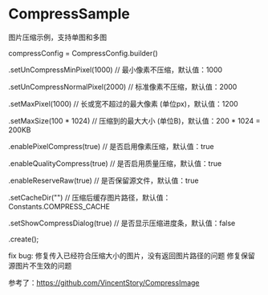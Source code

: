 # CompressSample
图片压缩示例，支持单图和多图

compressConfig = CompressConfig.builder()

.setUnCompressMinPixel(1000) // 最小像素不压缩，默认值：1000

.setUnCompressNormalPixel(2000) // 标准像素不压缩，默认值：2000

.setMaxPixel(1000) // 长或宽不超过的最大像素 (单位px)，默认值：1200

.setMaxSize(100 * 1024) // 压缩到的最大大小 (单位B)，默认值：200 * 1024 = 200KB

.enablePixelCompress(true) // 是否启用像素压缩，默认值：true

.enableQualityCompress(true) // 是否启用质量压缩，默认值：true

.enableReserveRaw(true) // 是否保留源文件，默认值：true

.setCacheDir("") // 压缩后缓存图片路径，默认值：Constants.COMPRESS_CACHE

.setShowCompressDialog(true) // 是否显示压缩进度条，默认值：false

.create();



fix bug:
修复传入已经符合压缩大小的图片，没有返回图片路径的问题
修复保留源图片不生效的问题


参考了：https://github.com/VincentStory/CompressImage

